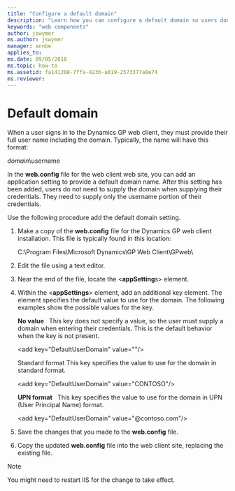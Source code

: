 ```yaml
---
title: "Configure a default domain"
description: "Learn how you can configure a default domain so users don't have to add it manually during log in."
keywords: "web components"
author: jswymer
ms.author: jswymer
manager: annbe
applies_to: 
ms.date: 09/05/2018
ms.topic: how-to
ms.assetid: fa141208-7ffa-423b-a019-2573377a0e74
ms.reviewer: 
---
```


# Default domain

When a user signs in to the Dynamics GP web client, they must provide their full user name including the domain. Typically, the name will have this format:

*domain*\\username

In the **web.config** file for the web client web site, you can add an application setting to provide a default domain name. After this setting has been added, users do not need to supply the domain when supplying their credentials. They need to supply only the username portion of their credentials.

Use the following procedure add the default domain setting.

1. Make a copy of the **web.config** file for the Dynamics GP web client installation. This file is typically found in this location:

    C:\\Program Files\\Microsoft Dynamics\\GP Web Client\\GPweb\\

2. Edit the file using a text editor.

3. Near the end of the file, locate the &lt;**appSetting**s&gt; element.

4. Within the &lt;**appSettings**&gt; element, add an additional key element. The element specifies the default value to use for the domain. The following examples show the possible values for the key.

    **No value**   This key does not specify a value, so the user must supply a domain when entering their credentials. This is the default behavior when the key is not present.

    &lt;add key="DefaultUserDomain" value=""/&gt;

    Standard format This key specifies the value to use for the domain in standard format.

    &lt;add key="DefaultUserDomain" value="CONTOSO"/&gt;

    **UPN format**   This key specifies the value to use for the domain in UPN (User Principal Name) format.

    &lt;add key="DefaultUserDomain" value="@contoso.com"/&gt;

5. Save the changes that you made to the **web.config** file.

6. Copy the updated **web.config** file into the web client site, replacing the existing file.

> [!NOTE]
> You might need to restart IIS for the change to take effect.  
